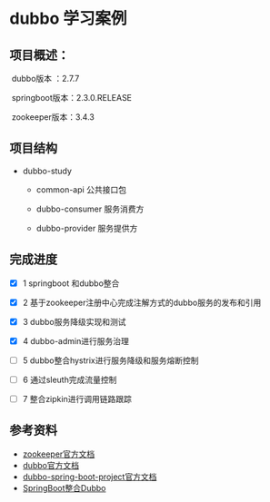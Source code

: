 # dubbo 学习案例
## 项目概述：

​	dubbo版本  ：2.7.7

​	springboot版本：2.3.0.RELEASE

​	zookeeper版本：3.4.3

## 项目结构

- dubbo-study

  - common-api           公共接口包

  - dubbo-consumer   服务消费方

  - dubbo-provider      服务提供方

    

## 完成进度

- [x] 1 springboot 和dubbo整合
- [x] 2 基于zookeeper注册中心完成注解方式的dubbo服务的发布和引用
- [X] 3 dubbo服务降级实现和测试
- [X] 4 dubbo-admin进行服务治理
- [ ] 5 dubbo整合hystrix进行服务降级和服务熔断控制
- [ ] 6 通过sleuth完成流量控制
- [ ] 7 整合zipkin进行调用链路跟踪





## 参考资料

- [zookeeper官方文档](https://zookeeper.apache.org/) 
- [dubbo官方文档](http://dubbo.apache.org/zh-cn/index.html) 
- [dubbo-spring-boot-project官方文档](https://github.com/apache/dubbo-spring-boot-project) 
- [SpringBoot整合Dubbo](https://www.cnblogs.com/chy18883701161/p/12783892.html) 

